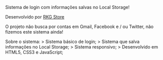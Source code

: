 Sistema de login com informações salvas no Local Storage!

Desenvolvido por <a href="https://dsc.gg/rkgstore">RKG Store</a>

O projeto não busca por contas em Gmail, Facebook e / ou Twitter, não fizemos este sistema ainda!

Sobre o sistema: 
    > Sistema básico de login;
    > Sistema que salva informações no Local Storage;
    > Sistema responsivo;
    > Desenvolvido em HTML5, CSS3 e JavaScript;

    
